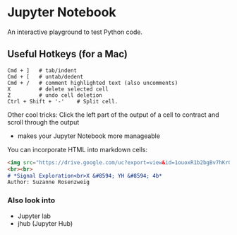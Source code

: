 # Jupyter Notebook

An interactive playground to test Python code. 

## Useful Hotkeys (for a Mac)

```
Cmd + ]   # tab/indent
Cmd + [   # untab/dedent
Cmd + /   # comment highlighted text (also uncomments)
X         # delete selected cell
Z         # undo cell deletion
Ctrl + Shift + '-'    # Split cell. 
```

Other cool tricks:
Click the left part of the output of a cell to contract and scroll through the output

- makes your Jupyter Notebook more manageable

You can incorporate HTML into markdown cells:

```markdown
<img src="https://drive.google.com/uc?export=view&id=1ouoxR1b2bgBv7hKrO8jhpoWg5vfgYhT6" alt="drawing" width="400" align='left' style='float:right'/>
<br><br>
# *Signal Exploration<br>X &#8594; YH &#8594; 4b*
Author: Suzanne Rosenzweig
```

### Also look into

- Jupyter lab
- jhub (Jupyter Hub)

